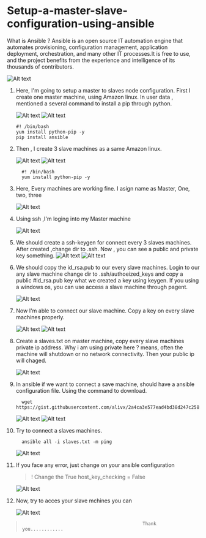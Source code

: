 # Setup-a-master-slave-configuration-using-ansible
What is Ansible ?
      Ansible is an open source IT automation engine that automates provisioning, configuration management, application deployment, 
orchestration, and many other IT processes.It is free to use, and the project benefits from the experience and intelligence of its thousands of contributors.

![Alt text](https://i.ytimg.com/vi/RV5r42mxrQw/maxresdefault.jpg)

1. Here, I'm going to setup a master to slaves node configuration.
   First I create one master machine, using Amazon linux.
   In user data , mentioned a several command to install a pip through python.

   ![Alt text](masslave/1.png)
   ![Alt text](masslave/2.png)

       #! /bin/bash
       yun install python-pip -y
       pip install ansible

2. Then , I create 3 slave machines as a same Amazon linux.

   ![Alt text](masslave/3.png)
   ![Alt text](masslave/4.png)

         #! /bin/bash
         yum install python-pip -y

3. Here, Every machines are working fine. I asign name as Master, One, two, three

      ![Alt text](masslave/6.png)

4. Using ssh ,I'm loging into my Master machine

   ![Alt text](masslave/7.png)

5. We should create a ssh-keygen for connect every 3 slaves machines. After created ,change dir to .ssh.
   Now , you can see a public and private key something.
   ![Alt text](masslave/8.png)
   ![Alt text](masslave/9.png)

6. We should copy the id_rsa.pub to our every slave machines. Login to our any slave machine change dir to .ssh/authoeized_keys and
   copy a public #id_rsa.pub key what we created a key using keygen. If you using a windows os, you can use access a slave machine through pagent.

    ![Alt text](masslave/10.png)

7. Now I'm able to connect our slave machine. Copy a key on every slave machines properly.
   
   ![Alt text](masslave/11.png)
   ![Alt text](masslave/12.png)

8. Create a slaves.txt on master machine, copy every slave machines private ip address.
   Why i am using private here ? means, often the machine will shutdown or no network connectivity. Then your public ip will chaged.

   ![Alt text](masslave/14.png)

9. In ansible if we want to connect a save machine, should have a ansible configuration file.
   Using the command to download.

         wget https://gist.githubusercontent.com/alivx/2a4ca3e577ead4bd38d247c258e6513b/raw/fe2b9b1c7abc2b52cc6998525718c9a40c7e02a5/ansible.cfg

   ![Alt text](masslave/16.png)
   ![Alt text](masslave/17.png)

10. Try to connect a slaves machines.
    
          ansible all -i slaves.txt -m ping
    
    ![Alt text](masslave/18.png)

12. If you face any error, just change on your ansible configuration
    > ! Change the True
    > host_key_checking = False

    ![Alt text](masslave/19.png)

13. Now, try to acces your slave mchines you can

    ![Alt text](masslave/20.png)

>                                                 Thank you............
   
